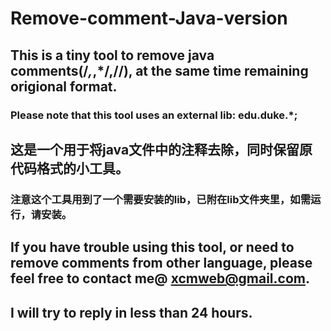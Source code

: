 # Remove-comment-Java-version
## This is a tiny tool to remove java comments(/*,*,*/,//), at the same time remaining origional format.
### Please note that this tool uses an external lib: edu.duke.*; 


## 这是一个用于将java文件中的注释去除，同时保留原代码格式的小工具。
### 注意这个工具用到了一个需要安装的lib，已附在lib文件夹里，如需运行，请安装。


## If you have trouble using this tool, or need to remove comments from other language, please feel free to contact me@ xcmweb@gmail.com.
## I will try to reply in less than 24 hours.
